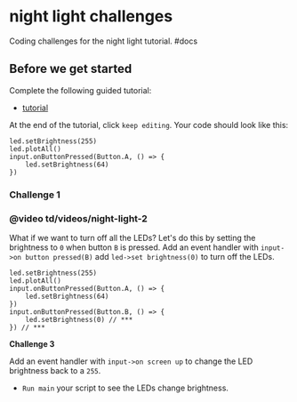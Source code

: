 # night light challenges

Coding challenges for the night light tutorial. #docs

## Before we get started

Complete the following guided tutorial:

* [tutorial](/microbit/lessons/night-light/tutorial)

At the end of the tutorial, click `keep editing`. Your code should look like this:

```
led.setBrightness(255)
led.plotAll()
input.onButtonPressed(Button.A, () => {
    led.setBrightness(64)
})
```

### Challenge 1

### @video td/videos/night-light-2

What if we want to turn off all the LEDs? Let's do this by setting the brightness to `0` when button `B` is pressed. Add an event handler with `input->on button pressed(B)` add `led->set brightness(0)` to turn off the LEDs.

```
led.setBrightness(255)
led.plotAll()
input.onButtonPressed(Button.A, () => {
    led.setBrightness(64)
})
input.onButtonPressed(Button.B, () => {
    led.setBrightness(0) // ***
}) // ***
```

**Challenge 3**

Add an event handler with `input->on screen up` to change the LED brightness back to a `255`.

* `Run main` your script to see the LEDs change brightness.

